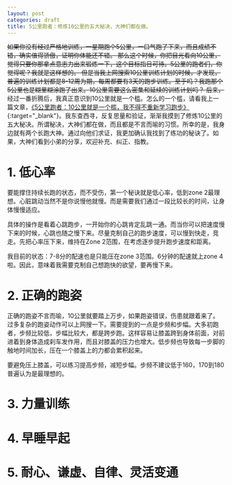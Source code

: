 ```yaml
---
layout: post
categories: draft
title: 5公里跑者：修炼10公里的五大秘决，大神们都在做。
---
```


~~如果你没有经过严格地训练，一星期跑个5公里，一口气跑了下来，而且成绩不错，确实值得骄傲，证明你体能还不错。 那么这个时候，你把目光看向10公里，觉得只要你那拿点意志力出来锻炼一下，这个目标指日可待。5公里的跑者们，你觉得呢？我就是这样想的。
但是当我上网搜索10公里训练计划的时候，才发现，普遍的训练计划都是8-12周为期，每周都要有3天的跑步训练。至于吗？我跑那个5公里也是糊里糊涂跑了出来。10公里需要这么密集和延续的训练计划吗？
后来，~~经过一番折腾后，我真正意识到10公里就是一个槛。怎么的一个槛，请看我上一篇文章，[《5公里跑者：10公里就是一个槛，我不得不重新学习跑步》](http://rm404.net/running/2024/12/12/%E9%87%8D%E5%AD%A6%E8%B7%91%E6%AD%A5.html){:target="_blank"}。我东查西寻，反复思量和验证，渐渐我摸到了修炼10公里的五大秘决。所谓秘决，大神们都在做，而且都是不言而喻的习惯。所幸的是，我身边就有两个长跑大神。通过向他们求证，我更加确认我找到了练功的秘诀了。如果，大神们看到小弟的分享，欢迎补充、纠正、指教。

# 1. 低心率

要能撑住持续长跑的状态，而不受伤，第一个秘诀就是低心率，低到zone 2最理想。心脏跳动当然不是你说慢他就慢。而是需要我们通过一段比较长的时间，让身体慢慢适应。

具体的操作是看着心跳跑步，一开始你的心跳肯定乱跳一通。而当你可以把速度慢下来的时候，心跳也随之慢下来。尽量克制自己的跑步速度，可以慢到快走，竞走。先把心率压下来，维持在Zone 2范围，在考虑逐步提升跑步速度和距离。

我目前的状态：7-8分的配速也是只能压在zone 3范围。6分钟的配速就上zone 4啦。因此，意味着我需要克制自己想跑快的欲望，要再慢下来。

# 2. 正确的跑姿

正确的跑姿不言而喻，10公里就要踏上万步，如果跑姿错误，伤患就跟着来了。过多复杂的跑姿动作可以上网搜一下。需要提到的一点是步频和步幅。大多初跑者，步频比较低，步幅比较大，都是跨步跑。这样容易让膝盖跨到身体前面，对前进着到身体造成刹车发作用，而且对膝盖的压力也增大。低步频也导致每一步脚的触地时间加长，压在一个膝盖上的力都会累积起来。

要避免压上膝盖，可以练习提高步频，减短步幅。步频不建议低于160，170到180普遍认为是最理想的。


# 3. 力量训练

# 4. 早睡早起

# 5. 耐心、谦虚、自律、灵活变通





<!--stackedit_data:
eyJoaXN0b3J5IjpbLTE1MDAxOTY0OCwtOTc3NzMwMTAwLC0yMj
IxMjcwNjksLTc3MTEyNzcxMSwtMTgwNzczNTk5OSwtNzkwOTY0
MjAwXX0=
-->